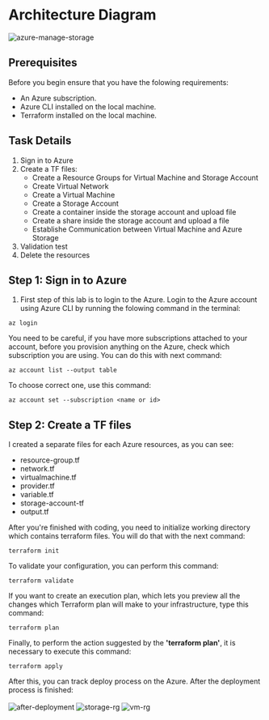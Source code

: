 # Architecture Diagram
![azure-manage-storage](https://github.com/alentoholj/Terraform-Azure/assets/82238804/e30784cd-c9e1-4806-ba5b-cb3228da4b4d)

## Prerequisites
Before you begin ensure that you have the folowing requirements:

- An Azure subscription.
- Azure CLI installed on the local machine.
- Terraform installed on the local machine.

## Task Details

1. Sign in to Azure
2. Create a TF files:
    - Create a Resource Groups for Virtual Machine and Storage Account
    - Create Virtual Network
    - Create a Virtual Machine
    - Create a Storage Account
    - Create a container inside the storage account and upload file
    - Create a share inside the storage account and upload a file
    - Establishe Communication between Virtual Machine and Azure Storage
3. Validation test
4. Delete the resources

## Step 1: Sign in to Azure

1. First step of this lab is to login to the Azure. Login to the Azure account using Azure CLI by running the folowing command in the terminal:

```
az login
```
You need to be careful, if you have more subscriptions attached to your account, before you provision anything on the Azure, check which subscription you are using. You can do this with next command:

```
az account list --output table
```

To choose correct one, use this command:

```
az account set --subscription <name or id>
```

## Step 2: Create a TF files

I created a separate files for each Azure resources, as you can see:
- resource-group.tf
- network.tf
- virtualmachine.tf
- provider.tf
- variable.tf
- storage-account-tf
- output.tf

After you're finished with coding, you need to initialize working directory which contains terraform files. You will do that with the next command:

```
terraform init
```

To validate your configuration, you can perform this command:
```
terraform validate
```

If you want to create an execution plan, which lets you preview all the changes which Terraform plan will make to your infrastructure, type this command:

```
terraform plan
```

Finally, to perform the action suggested by the **'terraform plan'**, it is necessary to execute this command:
```
terraform apply
```
After this, you can track deploy process on the Azure. After the deployment process is finished:
<br></br>
![after-deployment](https://github.com/alentoholj/Terraform-Azure/assets/82238804/1fabced6-77f4-4b3a-9641-5e8f8ba9613e)
![storage-rg](https://github.com/alentoholj/Terraform-Azure/assets/82238804/3c732bd7-1658-438a-bfb1-a747caf16d1f)
![vm-rg](https://github.com/alentoholj/Terraform-Azure/assets/82238804/73463185-66b2-45bc-bee7-5bb2b803736e)


